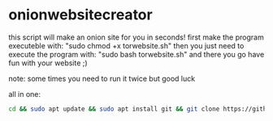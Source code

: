 # onionwebsitecreator
this script will make an onion site for you in seconds!
first make the program executeble with: "sudo chmod +x torwebsite.sh"
then you just need to execute the program with: "sudo bash torwebsite.sh"
and there you go have fun with your website ;)

note: some times you need to run it twice but good luck 

all in one:
```bash
cd && sudo apt update && sudo apt install git && git clone https://github.com/MrScratchcat/onionwebsitecreator && cd onionwebsitecreator && sudo chmod +x torwebsite.sh && sudo bash torwebsite.sh
```
